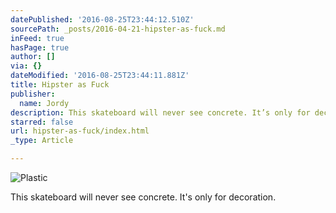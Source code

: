 ```yaml
---
datePublished: '2016-08-25T23:44:12.510Z'
sourcePath: _posts/2016-04-21-hipster-as-fuck.md
inFeed: true
hasPage: true
author: []
via: {}
dateModified: '2016-08-25T23:44:11.881Z'
title: Hipster as Fuck
publisher:
  name: Jordy
description: This skateboard will never see concrete. It’s only for decoration.
starred: false
url: hipster-as-fuck/index.html
_type: Article

---
```

![Plastic](https://the-grid-user-content.s3-us-west-2.amazonaws.com/5c4f1b61-20b0-4282-b63f-475490275cb4.jpg)

This skateboard will never see concrete. It's only for decoration.